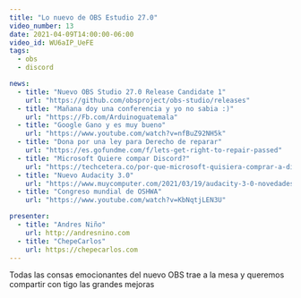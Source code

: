 ```yaml
---
title: "Lo nuevo de OBS Estudio 27.0"
video_number: 13
date: 2021-04-09T14:00:00-06:00
video_id: WU6aIP_UeFE
tags:
  - obs
  - discord

news:
  - title: "Nuevo OBS Studio 27.0 Release Candidate 1"
    url: "https://github.com/obsproject/obs-studio/releases"
  - title: "Mañana doy una conferencia y yo no sabia :)"
    url: "https://Fb.com/Arduinoguatemala"
  - title: "Google Gano y es muy bueno"
    url: "https://www.youtube.com/watch?v=nfBuZ92NH5k"
  - title: "Dona por una ley para Derecho de reparar"
    url: "https://es.gofundme.com/f/lets-get-right-to-repair-passed"
  - title: "Microsoft Quiere compar Discord?"
    url: "https://techcetera.co/por-que-microsoft-quisiera-comprar-a-discord/"
  - title: "Nuevo Audacity 3.0"
    url: "https://www.muycomputer.com/2021/03/19/audacity-3-0-novedades/"
  - title: "Congreso mundial de OSHWA"
    url: "https://www.youtube.com/watch?v=KbNqtjLEN3U"

presenter:
  - title: "Andres Niño"
    url: http://andresnino.com
  - title: "ChepeCarlos"
    url: https://chepecarlos.com
---
```


Todas las consas emocionantes del nuevo OBS trae a la mesa y queremos compartir con tigo las grandes mejoras
